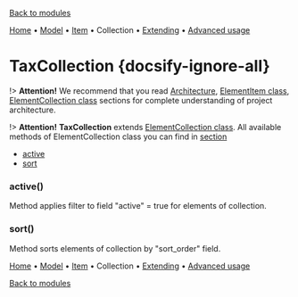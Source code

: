 [Back to modules](modules/home.md)

[Home](modules/tax/home.md)
• [Model](modules/tax/model/model.md)
• [Item](modules/tax/item/item.md)
• Collection
• [Extending](modules/tax/extending/extending.md)
• [Advanced usage](modules/tax/advanced-usage/home.md)

# TaxCollection {docsify-ignore-all}
    
!> **Attention!**  We recommend that you read [Architecture](home.md#architecture), [ElementItem class](item-class/item-class.md),
[ElementCollection class](collection-class/collection-class.md) sections for complete understanding of  project architecture.

!> **Attention!** **TaxCollection** extends [ElementCollection class](collection-class/collection-class.md).
All available methods of ElementCollection class you can find in [section](collection-class/collection-class.md#method-list)

* [active](#active)
* [sort](#sort)

### active()

Method applies filter to field "active" = true  for elements of collection.

### sort()

Method sorts elements of collection by "sort_order" field.

[Home](modules/tax/home.md)
• [Model](modules/tax/model/model.md)
• [Item](modules/tax/item/item.md)
• Collection
• [Extending](modules/tax/extending/extending.md)
• [Advanced usage](modules/tax/advanced-usage/home.md)

[Back to modules](modules/home.md)
